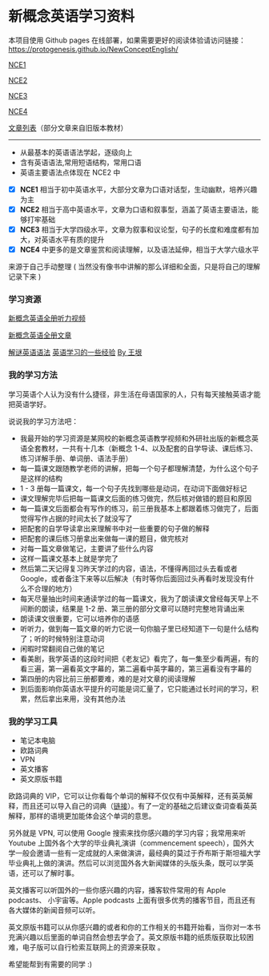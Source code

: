 # 新概念英语学习资料

本项目使用 Github pages 在线部署，如果需要更好的阅读体验请访问链接：https://protogenesis.github.io/NewConceptEnglish/



[NCE1](./NCE1.md)

[NCE2](./NCE2.md)

[NCE3](./NCE3.md)

[NCE4](./NCE4.md)

[文章列表](https://protogenesis.github.io/NewConceptEnglish/articles.html)（部分文章来自旧版本教材）

---

- 从最基本的英语语法学起，逐级向上
- 含有英语语法,常用短语结构，常用口语
- 英语主要语法点体现在 NCE2 中 

- [x]  **NCE1** 相当于初中英语水平，大部分文章为口语对话型，生动幽默，培养兴趣为主
- [x]  **NCE2** 相当于高中英语水平，文章为口语和叙事型，涵盖了英语主要语法，能够打牢基础
- [x]  **NCE3** 相当于大学四级水平，文章为叙事和议论型，句子的长度和难度都有加大，对英语水平有质的提升
- [x]  **NCE4** 中更多的是文章鉴赏和阅读理解，以及语法延伸，相当于大学六级水平

来源于自己手动整理 ( 当然没有像书中讲解的那么详细和全面，只是将自己的理解记录下来 ) 



### 学习资源

[新概念英语全册听力视频](http://newconceptenglish.com)

[新概念英语全册文章](http://www.cs.toronto.edu/~yuana/new_concept_english.html)

[解谜英语语法](http://www.yinwang.org/blog-cn/2018/11/23/grammar)    [英语学习的一些经验](http://www.yinwang.org/blog-cn/2020/03/06/english-learning-tips)     [By 王垠](http://www.yinwang.org)



### 我的学习方法

学习英语个人认为没有什么捷径，非生活在母语国家的人，只有每天接触英语才能把英语学好。

说说我的学习方法吧：

- 我最开始的学习资源是某网校的新概念英语教学视频和外研社出版的新概念英语全套教材，一共有十几本（新概念 1-4、以及配套的自学导读、课后练习、练习详解手册、单词册、语法手册）
- 每一篇课文跟随教学老师的讲解，把每一个句子都理解清楚，为什么这个句子是这样的结构
- 1 - 3 册每一篇课文，每一个句子先找到哪些是动词，在动词下面做好标记
- 课文理解完毕后把每一篇课文后面的练习做完，然后核对做错的题目和原因
- 每一篇课文后面都会有写作的练习，前三册我基本上都跟着练习做完了，后面觉得写作占据的时间太长了就没写了
- 把配套的自学导读拿出来理解书中对一些重要的句子做的解释
- 把配套的课后练习册拿出来做每一课的题目，做完核对
- 对每一篇文章做笔记，主要讲了些什么内容
- 这样一篇课文基本上就是学完了
- 然后第二天记得复习昨天学过的内容，语法，不懂得再回过头去看或者 Google，或者备注下来等以后解决（有时等你后面回过头再看时发现没有什么不合理的地方）
- 每天尽量抽出时间来通读学过的每一篇课文，我为了朗读课文曾经每天早上不间断的朗读，结果是 1-2 册、第三册的部分文章可以随时完整地背诵出来
- 朗读课文很重要，它可以培养你的语感
- 听听力，做到每一篇文章的听力它说一句你脑子里已经知道下一句是什么结构了；听的时候特别注意动词
- 闲暇时常翻阅自己做的笔记
- 看美剧，我学英语的这段时间把《老友记》看完了，每一集至少看两遍，有的看三遍，第一遍看英文字幕的，第二遍看中英字幕的，第三遍看没有字幕的
- 第四册的内容比前三册都要难，难的是对文章的阅读理解
- 到后面影响你英语水平提升的可能是词汇量了，它只能通过长时间的学习，积累，然后拿出来用，没有其他办法



### 我的学习工具

- 笔记本电脑
- 欧路词典
- VPN
- 英文播客
- 英文原版书籍



 欧路词典的 VIP，它可以让你看每个单词的解释不仅仅有中英解释，还有英英解释，而且还可以导入自己的词典（[链接](https://github.com/protogenesis/NewConceptEnglish/blob/master/src/Longman%20Dictionary%20of%20Contemporary%20English.mdx)）。有了一定的基础之后建议查词查看英英解释，那样的语境更加能体会这个单词的意思。



另外就是 VPN, 可以使用 Google 搜索来找你感兴趣的学习内容；我常用来听 Youtube 上国外各个大学的毕业典礼演讲（commencement speech），国外大学一般会邀请一些有一定成就的人来做演讲，最经典的莫过于乔布斯于斯坦福大学毕业典礼上做的演讲。然后可以浏览国外各大新闻媒体的头版头条，既可以学英语，还可以了解时事。



英文播客可以听国外的一些你感兴趣的内容，播客软件常用的有 Apple podcasts、 小宇宙等。Apple podcasts 上面有很多优秀的播客节目，而且还有各大媒体的新闻音频可以听。



英文原版书籍可以从你感兴趣的或者和你的工作相关的书籍开始看，当你对一本书充满兴趣以后里面的单词自然会想去学会了。英文原版书籍的纸质版获取比较困难，电子版可以自行检索互联网上的资源来获取 。



希望能帮到有需要的同学 :)

